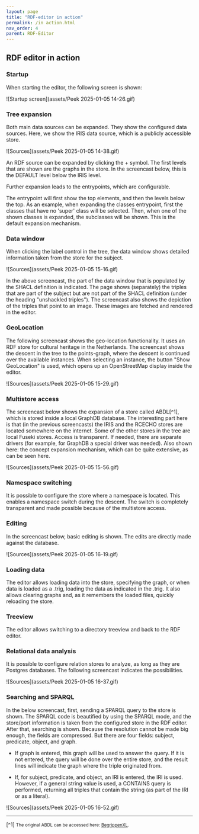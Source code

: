 ```yaml
---
layout: page
title: "RDF-editor in action"
permalink: /in action.html
nav_order: 4
parent: RDF-Editor
---
```


## RDF editor in action

### Startup
When starting the editor, the following screen is shown:

![Startup screen](assets/Peek 2025-01-05 14-26.gif)

### Tree expansion
Both main data sources can be expanded. They show the configured data sources. Here, we show the IRIS data source, which is a publicly accessible store.

![Sources](assets/Peek 2025-01-05 14-38.gif)

An RDF source can be expanded by clicking the + symbol. The first
levels that are shown are the graphs in the store. In the screencast
below, this is the DEFAULT level below the IRIS level.

Further expansion leads to the entrypoints, which are configurable.

The entrypoint will first show the top elements, and then the levels
below the top. As an example, when expanding the classes entrypoint,
first the classes that have no 'super' class will be selected. Then,
when one of the shown classes is expanded, the subclasses will be
shown. This is the default expansion mechanism.

### Data window

When clicking the label control in the tree, the data window shows detailed information taken from the store for the subject.

![Sources](assets/Peek 2025-01-05 15-16.gif)

In the above screencast, the part of the data window that is populated
by the SHACL definition is indicated. The page shows (separately) the
triples that are part of the subject but are not part of the SHACL
definition (under the heading "unshackled triples"). The screencast
also shows the depiction of the triples that point to an image. These
images are fetched and rendered in the editor.

### GeoLocation

The following screencast shows the geo-location functionality. It uses
an RDF store for cultural heritage in the Netherlands. The screencast
shows the descent in the tree to the points-graph, where the descent
is continued over the available instances. When selecting an instance,
the button "Show GeoLocation" is used, which opens up an OpenStreetMap
display inside the editor.

![Sources](assets/Peek 2025-01-05 15-29.gif)

### Multistore access

The screencast below shows the expansion of a store called ABDL[^1],
which is stored inside a local GraphDB database. The interesting part
here is that (in the previous screencasts) the IRIS and the RCECHO
stores are located somewhere on the internet. Some of the other stores
in the tree are local Fuseki stores. Access is transparent. If needed,
there are separate drivers (for example, for GraphDB a special driver
was needed). Also shown here: the concept expansion mechanism, which
can be quite extensive, as can be seen here.

![Sources](assets/Peek 2025-01-05 15-56.gif)

### Namespace switching

It is possible to configure the store where a namespace is
located. This enables a namespace switch during the descent. The
switch is completely transparent and made possible because of the
multistore access.

### Editing
In the screencast below, basic editing is shown. The edits are directly made against the database.

![Sources](assets/Peek 2025-01-05 16-19.gif)

### Loading data

The editor allows loading data into the store, specifying the graph,
or when data is loaded as a .trig, loading the data as indicated in
the .trig. It also allows clearing graphs and, as it remembers the
loaded files, quickly reloading the store.

### Treeview
The editor allows switching to a directory treeview and back to the RDF editor.

### Relational data analysis

It is possible to configure relation stores to analyze, as long as they are Postgres databases. The following screencast indicates the possibilities.

![Sources](assets/Peek 2025-01-05 16-37.gif)

### Searching and SPARQL

In the below screencast, first, sending a SPARQL query to the store is
shown. The SPARQL code is beautified by using the SPARQL mode, and the
store/port information is taken from the configured store in the RDF
editor. After that, searching is shown. Because the resolution cannot
be made big enough, the fields are compressed. But there are four
fields: subject, predicate, object, and graph.

- If graph is entered, this graph will be used to answer the query. If
  it is not entered, the query will be done over the entire store, and
  the result lines will indicate the graph where the triple originated
  from.

- If, for subject, predicate, and object, an IRI is entered, the IRI
  is used. However, if a general string value is used, a CONTAINS
  query is performed, returning all triples that contain the string
  (as part of the IRI or as a literal).

![Sources](assets/Peek 2025-01-05 16-52.gif)

---
[^1] <small> The original ABDL can be accessed here: [BegrippenXL](https://www.begrippenxl.nl/ABDL/nl/).</small>
